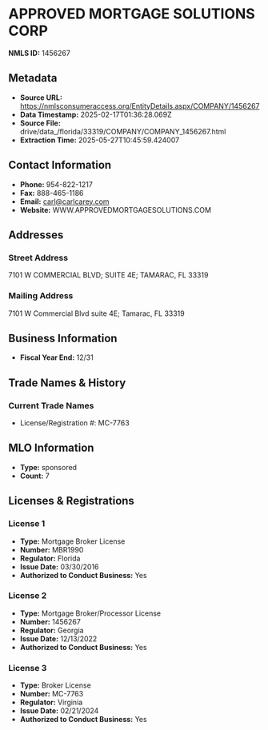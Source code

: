 # APPROVED MORTGAGE SOLUTIONS CORP

**NMLS ID:** 1456267

## Metadata
- **Source URL:** https://nmlsconsumeraccess.org/EntityDetails.aspx/COMPANY/1456267
- **Data Timestamp:** 2025-02-17T01:36:28.069Z
- **Source File:** drive/data_/florida/33319/COMPANY/COMPANY_1456267.html
- **Extraction Time:** 2025-05-27T10:45:59.424007

## Contact Information
- **Phone:** 954-822-1217
- **Fax:** 888-465-1186
- **Email:** carl@carlcarey.com
- **Website:** WWW.APPROVEDMORTGAGESOLUTIONS.COM

## Addresses
### Street Address
7101 W COMMERCIAL BLVD; SUITE 4E; TAMARAC, FL 33319

### Mailing Address
7101 W Commercial Blvd suite 4E; Tamarac, FL 33319

## Business Information
- **Fiscal Year End:** 12/31

## Trade Names & History
### Current Trade Names
- License/Registration #: MC-7763

## MLO Information
- **Type:** sponsored
- **Count:** 7

## Licenses & Registrations

### License 1
- **Type:** Mortgage Broker License
- **Number:** MBR1990
- **Regulator:** Florida
- **Issue Date:** 03/30/2016
- **Authorized to Conduct Business:** Yes

### License 2
- **Type:** Mortgage Broker/Processor License
- **Number:** 1456267
- **Regulator:** Georgia
- **Issue Date:** 12/13/2022
- **Authorized to Conduct Business:** Yes

### License 3
- **Type:** Broker License
- **Number:** MC-7763
- **Regulator:** Virginia
- **Issue Date:** 02/21/2024
- **Authorized to Conduct Business:** Yes
